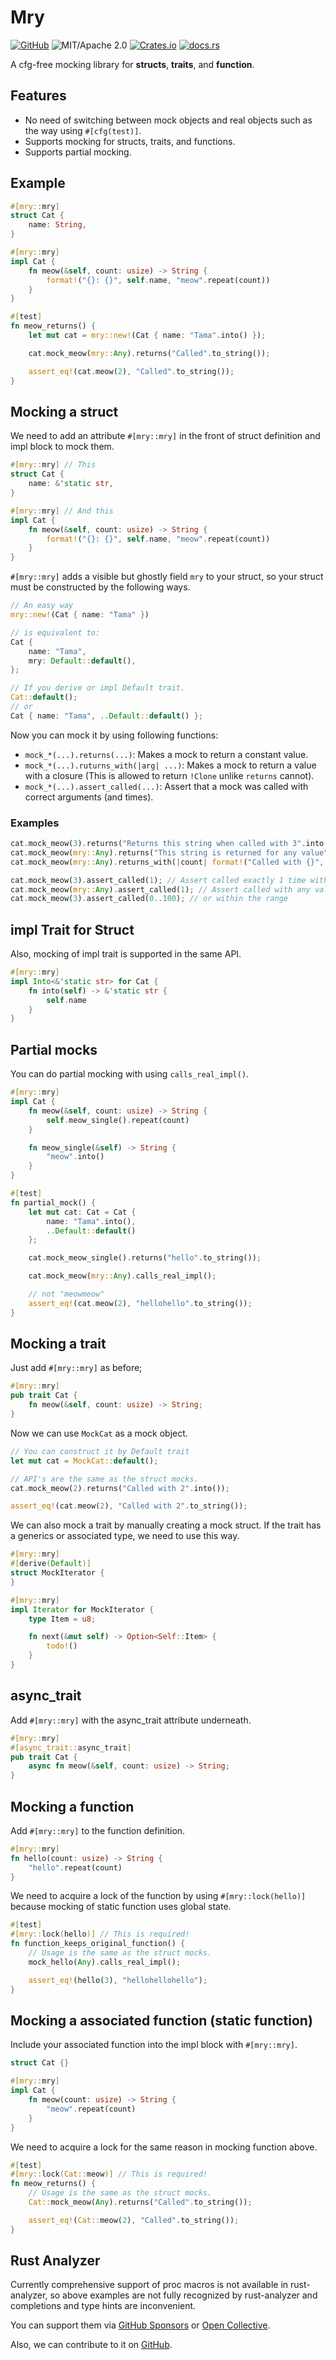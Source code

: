 # Mry

[![GitHub](https://img.shields.io/badge/GitHub-ryo33/mry-222222)](https://github.com/ryo33/mry)
![MIT/Apache 2.0](https://img.shields.io/badge/license-MIT%2FApache--2.0-blue.svg)
[![Crates.io](https://img.shields.io/crates/v/mry)](https://crates.io/crates/mry)
[![docs.rs](https://img.shields.io/docsrs/mry)](https://docs.rs/mry)

A cfg-free mocking library for **structs**, **traits**, and **function**.

## Features

* No need of switching between mock objects and real objects such as the way using `#[cfg(test)]`.
* Supports mocking for structs, traits, and functions.
* Supports partial mocking.

## Example

```rust
#[mry::mry]
struct Cat {
    name: String,
}

#[mry::mry]
impl Cat {
    fn meow(&self, count: usize) -> String {
        format!("{}: {}", self.name, "meow".repeat(count))
    }
}

#[test]
fn meow_returns() {
    let mut cat = mry::new!(Cat { name: "Tama".into() });

    cat.mock_meow(mry::Any).returns("Called".to_string());

    assert_eq!(cat.meow(2), "Called".to_string());
}
```

## Mocking a struct

We need to add an attribute `#[mry::mry]` in the front of struct definition and impl block to mock them.

```rust
#[mry::mry] // This
struct Cat {
    name: &'static str,
}

#[mry::mry] // And this
impl Cat {
    fn meow(&self, count: usize) -> String {
        format!("{}: {}", self.name, "meow".repeat(count))
    }
}
```

`#[mry::mry]` adds a visible but ghostly field `mry` to your struct, so your struct must be constructed by the following ways.

```rust
// An easy way
mry::new!(Cat { name: "Tama" })

// is equivalent to:
Cat {
    name: "Tama",
    mry: Default::default(),
};

// If you derive or impl Default trait.
Cat::default();
// or
Cat { name: "Tama", ..Default::default() };
```

Now you can mock it by using following functions:

- `mock_*(...).returns(...)`: Makes a mock to return a constant value.
- `mock_*(...).ruturns_with(|arg| ...)`: Makes a mock to return a value with a closure (This is allowed to return `!Clone` unlike `returns` cannot).
- `mock_*(...).assert_called(...)`: Assert that a mock was called with correct arguments (and times).

### Examples

```rust
cat.mock_meow(3).returns("Returns this string when called with 3".into());
cat.mock_meow(mry::Any).returns("This string is returned for any value".into());
cat.mock_meow(mry::Any).returns_with(|count| format!("Called with {}", count)); // return a dynamic value
```

```rust
cat.mock_meow(3).assert_called(1); // Assert called exactly 1 time with 3
cat.mock_meow(mry::Any).assert_called(1); // Assert called with any value
cat.mock_meow(3).assert_called(0..100); // or within the range
```

## impl Trait for Struct

Also, mocking of impl trait is supported in the same API.

```rust
#[mry::mry]
impl Into<&'static str> for Cat {
    fn into(self) -> &'static str {
        self.name
    }
}
```

## Partial mocks

You can do partial mocking with using `calls_real_impl()`.

```rust
#[mry::mry]
impl Cat {
    fn meow(&self, count: usize) -> String {
        self.meow_single().repeat(count)
    }

    fn meow_single(&self) -> String {
        "meow".into()
    }
}

#[test]
fn partial_mock() {
    let mut cat: Cat = Cat {
        name: "Tama".into(),
        ..Default::default()
    };

    cat.mock_meow_single().returns("hello".to_string());

    cat.mock_meow(mry::Any).calls_real_impl();

    // not "meowmeow"
    assert_eq!(cat.meow(2), "hellohello".to_string());
}
```

## Mocking a trait

Just add `#[mry::mry]` as before;

```rust
#[mry::mry]
pub trait Cat {
    fn meow(&self, count: usize) -> String;
}
```

Now we can use `MockCat` as a mock object.

```rust
// You can construct it by Default trait
let mut cat = MockCat::default();

// API's are the same as the struct mocks.
cat.mock_meow(2).returns("Called with 2".into());

assert_eq!(cat.meow(2), "Called with 2".to_string());
```

We can also mock a trait by manually creating a mock struct.
If the trait has a generics or associated type, we need to use this way.

```rust
#[mry::mry]
#[derive(Default)]
struct MockIterator {
}

#[mry::mry]
impl Iterator for MockIterator {
    type Item = u8;

    fn next(&mut self) -> Option<Self::Item> {
        todo!()
    }
}
```

## async_trait

Add `#[mry::mry]` with the async_trait attribute underneath.

```rust
#[mry::mry]
#[async_trait::async_trait]
pub trait Cat {
    async fn meow(&self, count: usize) -> String;
}
```

## Mocking a function

Add `#[mry::mry]` to the function definition.

```rust
#[mry::mry]
fn hello(count: usize) -> String {
    "hello".repeat(count)
}
```

We need to acquire a lock of the function by using `#[mry::lock(hello)]` because mocking of static function uses global state.

```rust
#[test]
#[mry::lock(hello)] // This is required!
fn function_keeps_original_function() {
    // Usage is the same as the struct mocks.
    mock_hello(Any).calls_real_impl();

    assert_eq!(hello(3), "hellohellohello");
}
```

## Mocking a associated function (static function)

Include your associated function into the impl block with `#[mry::mry]`.

```rust
struct Cat {}

#[mry::mry]
impl Cat {
    fn meow(count: usize) -> String {
        "meow".repeat(count)
    }
}
```

We need to acquire a lock for the same reason in mocking function above.

```rust
#[test]
#[mry::lock(Cat::meow)] // This is required!
fn meow_returns() {
    // Usage is the same as the struct mocks.
    Cat::mock_meow(Any).returns("Called".to_string());

    assert_eq!(Cat::meow(2), "Called".to_string());
}
```

## Rust Analyzer

Currently comprehensive support of proc macros is not available in rust-analyzer,
so above examples are not fully recognized by rust-analyzer and completions and type hints are inconvenient.

You can support them via [GitHub Sponsors](https://github.com/sponsors/rust-analyzer) or [Open Collective](https://opencollective.com/rust-analyzer).

Also, we can contribute to it on [GitHub](https://github.com/rust-analyzer/rust-analyzer).
